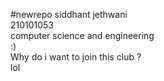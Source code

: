 #newrepo
siddhant jethwani  
210101053  
computer science and engineering  
:)  
Why do i want to join this club ?  
lol  



